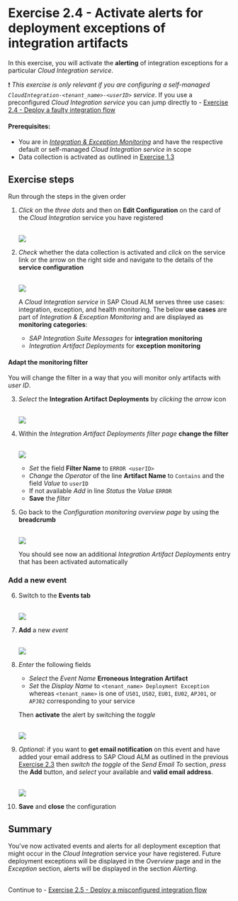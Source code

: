 # Exercise 2.4 - Activate alerts for deployment exceptions of integration artifacts

In this exercise, you will activate the **alerting** of integration exceptions for a particular *Cloud Integration service*. 

 :heavy_exclamation_mark: *This exercise is only relevant if you are configuring a self-managed `CloudIntegration-<tenant_name>-<userID>` service*. If you use a preconfigured *Cloud Integration service* you can jump directly to - [Exercise 2.4 - Deploy a faulty integration flow](/exercises/ex2/ex24/)

#### Prerequisites:

- You are in [*Integration & Exception Monitoring*](https://teched22-cloudalm-003.eu10.alm.cloud.sap/shell/run?sap-ui-app-id=com.sap.crun.imapp.ui#/Home) and have the respective default or self-managed *Cloud Integration service* in scope
- Data collection is activated as outlined in [Exercise 1.3](/exercises/ex1/ex13/)

## Exercise steps

Run through the steps in the given order

1. *Click* on the *three dots* and then on **Edit Configuration** on the card of the *Cloud Integration* service you have registered

   <br>![](/exercises/ex1/images/IMOverviewEditConfiguration.png)

2. *Check* whether the data collection is activated and *click* on the service link or the arrow on the right side and navigate to the details of the **service configuration**

   <br>![](/exercises/ex2/images/IMExceptConfigSelectService.png)
   
    A *Cloud Integration service* in SAP Cloud ALM serves three use cases: integration, exception, and health monitoring. The below **use cases** are part of *Integration & Exception Monitoring* and are displayed as **monitoring categories**:
    
	- *SAP Integration Suite Messages* for **integration monitoring**
	- *Integration Artifact Deployments* for **exception monitoring**

#### Adapt the **monitoring filter**

You will change the filter in a way that you will monitor only artifacts with *user ID*.

3. *Select* the **Integration Artifact Deployments** by *clicking* the *arrow* icon

   <br>![](/exercises/ex2/images/IMExceptSelectUsecase.png)
   
4. Within the *Integration Artifact Deployments filter page* **change the filter** 

	<br>![](/exercises/ex2/images/IMExceptConfigAddFilter.png)

    - *Set* the field **Filter Name** to `ERROR <userID>`
    - *Change* the *Operator* of the line **Artifact Name** to `Contains` and the field *Value* to `userID`
    - If not available *Add* in line *Status* the *Value* `ERROR`
    - **Save** the *filter*

5. Go back to the *Configuration monitoring overview page* by using the **breadcrumb**

	<br>![](/exercises/ex2/images/IMExceptConfigAddFilterResult.png)
    
    You should see now an additional *Integration Artifact Deployments* entry that has been activated automatically
	
### Add a new event

6. Switch to the **Events tab**

	<br>![](/exercises/ex2/images/IMExceptConfigSwitchToEvents.png)

7. **Add** a new *event*

	<br>![](/exercises/ex2/images/IMExceptConfigAddEventButton.png)
	
8. *Enter* the following fields

    - *Select* the *Event Name* **Erroneous Integration Artifact**  
    - *Set* the *Display Name* to  `<tenant_name> Deployment Exception` whereas `<tenant_name>` is one of `US01`, `US02`, `EU01`, `EU02`, `APJ01`, or `APJ02` corresponding to your service
    
    Then **activate** the alert by switching the *toggle* 

	<br>![](/exercises/ex2/images/IMExceptConfigActivateAlert.png)
	
9. *Optional:* if you want to **get email notification** on this event and have added your email address to SAP Cloud ALM as outlined in the previous [Exercise 2.3](/exercises/ex2/ex23/) then *switch the toggle* of the *Send Email To* section, *press* the **Add** button,  and *select* your available and **valid email address**.

    <br>![](/exercises/ex2/images/IMExceptConfigActivateEmail.png)

10. **Save** and **close** the configuration
   

## Summary

You've now activated events and alerts for all deployment exception that might occur in the *Cloud Integration* service your have registered. Future deployment exceptions will be displayed in the *Overview* page and in the *Exception* section, alerts will be displayed in the section *Alerting*.

<br>Continue to - [Exercise 2.5 - Deploy a misconfigured integration flow](/exercises/ex2/ex25/)
